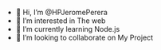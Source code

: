- 👋 Hi, I’m @HPJeromePerera
- 👀 I’m interested in The web
- 🌱 I’m currently learning Node.js 
- 💞️ I’m looking to collaborate on My Project

<!---
HPJeromePerera/HPJeromePerera is a ✨ special ✨ repository because its `README.md` (this file) appears on your GitHub profile.
You can click the Preview link to take a look at your changes.
--->
